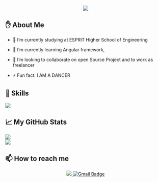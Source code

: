 <h1 align="center">
<br>
<img align="center" src="https://media.giphy.com/media/jIgXf4hgbHCeKiXpvt/giphy.gif">
  <br/>


</p>

## :hand: About Me

- 🔭 I’m currently studying at ESPRIT Higher School of Engineering
  
- 🌱 I’m currently learning Angular framework, 
  
- 👯 I’m looking to collaborate on open Source Project and to work as freelancer
  
- ⚡ Fun fact: I AM A DANCER

## 🚀 Skills
  <a href="https://skillicons.dev">
    <img src="https://skillicons.dev/icons?i=symfony,java,c,html,css,bootstrap,angular,dotnet,spring,mysql,git,maven,eclipse,vscode,idea,postman" />
  </a>
  
## :chart_with_upwards_trend: My GitHub Stats
<img src="https://github-readme-stats.vercel.app/api?username=Yosrazaouali&show_icons=true&theme=radical" /><br/>
<img src="https://streak-stats.demolab.com/?user=Yosrazaouali&theme=dark" />

## 📫 How to reach me 
  <div id="badges"align="center">
   <a href="https://www.linkedin.com/in/yosra-zaouali-12a51b234/">
    <img src="https://img.shields.io/badge/LinkedIn-0077B5?style=for-the-badge&logo=linkedin&logoColor=white"/>
  </a>
  <a href="mailto:zaoualiyosra6@gmail.com">
    <img src="https://img.shields.io/badge/Gmail-D14836?style=for-the-badge&logo=gmail&logoColor=white" alt="Gmail Badge"/>
  </a>
     </div>










<!--
**Yosrazaouali/Yosrazaouali** is a ✨ _special_ ✨ repository because its `README.md` (this file) appears on your GitHub profile.

Here are some ideas to get you started:

- 🔭 I’m currently working on ...
- 🌱 I’m currently learning ...
- 👯 I’m looking to collaborate on ...
- 🤔 I’m looking for help with ...
- 💬 Ask me about ...
- 📫 How to reach me: ...
- 😄 Pronouns: ...
- ⚡ Fun fact: ...
-->
